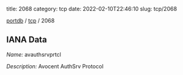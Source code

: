 title: 2068
category: tcp
date: 2022-02-10T22:46:10
slug: tcp/2068

[portdb](/) / [tcp](/category/tcp.html) / 2068


## IANA Data

_Name:_ avauthsrvprtcl

_Description:_ Avocent AuthSrv Protocol

